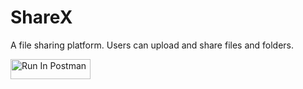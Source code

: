 # ShareX
A  file sharing platform. Users can upload and share files and folders.

[<img src="https://run.pstmn.io/button.svg" alt="Run In Postman" style="width: 128px; height: 32px;">](https://app.getpostman.com/run-collection/28783766-b5ecafff-e7e9-4f18-a6af-ba6e60e68b73?action=collection%2Ffork&source=rip_markdown&collection-url=entityId%3D28783766-b5ecafff-e7e9-4f18-a6af-ba6e60e68b73%26entityType%3Dcollection%26workspaceId%3D2a2e8dfb-d0f2-4478-adc6-263b113e329f)
